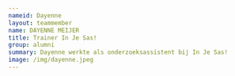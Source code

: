 ```yaml
---
nameid: Dayenne
layout: teammember
name: DAYENNE MEIJER
title: Trainer In Je Sas! 
group: alumni 
summary: Dayenne werkte als onderzoeksassistent bij In Je Sas!
image: /img/dayenne.jpeg
---
```




